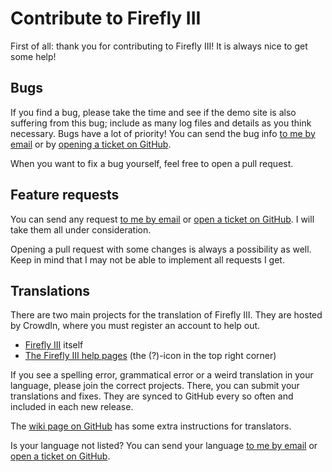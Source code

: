 # Contribute to Firefly III

First of all: thank you for contributing to Firefly III! It is always nice to get some help!

## Bugs

If you find a bug, please take the time and see if the demo site is also suffering from this bug; include as many log files and details as you think necessary. Bugs have a lot of priority! You can send the bug info [to me by email](mailto:james@firefly-iii.org) or by [opening a ticket on GitHub](https://github.com/firefly-iii/firefly-iii/issues).

When you want to fix a bug yourself, feel free to open a pull request.

## Feature requests

You can send any request [to me by email](mailto:james@firefly-iii.org) or [open a ticket on GitHub](https://github.com/firefly-iii/firefly-iii/issues). I will take them all under consideration.

Opening a pull request with some changes is always a possibility as well. Keep in mind that I may not be able to implement all requests I get.

## Translations

There are two main projects for the translation of Firefly III. They are hosted by CrowdIn, where you must register an account to help out.

* [Firefly III](https://crowdin.com/project/firefly-iii) itself
* [The Firefly III help pages](https://crowdin.com/project/firefly-iii-help) (the (?)-icon in the top right corner)

If you see a spelling error, grammatical error or a weird translation in your language, please join the correct projects. There, you can submit your translations and fixes. They are synced to GitHub every so often and included in each new release.

The [wiki page on GitHub](https://github.com/firefly-iii/help/wiki/Download-and-enable-an-incomplete-language) has some extra instructions for translators.

Is your language not listed? You can send your language [to me by email](mailto:james@firefly-iii.org) or [open a ticket on GitHub](https://github.com/firefly-iii/firefly-iii/issues).

